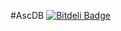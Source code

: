 #AscDB [![Bitdeli Badge](https://d2weczhvl823v0.cloudfront.net/AscNHalf/ascdb/trend.png)](https://bitdeli.com/free "Bitdeli Badge")
